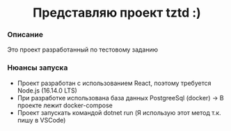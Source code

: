 <h1 align="center">Представляю проект tztd :)</h1>
<h3 align="left">Описание</h3>
<p>Это проект разработанный по тестовому заданию </p>
<h3 align="left">Нюансы запуска</h3>
<ul>
    <li>Проект разработан с использованием React, поэтому требуется Node.js (16.14.0 LTS)</li>
    <li>При разработке использована база данных PostgreeSql (docker) -> В проекте лежит docker-compose</li>
    <li>Проект запускать командой dotnet run (Я использую этот метод т.к. пишу в VSCode)</li>
</ul>
